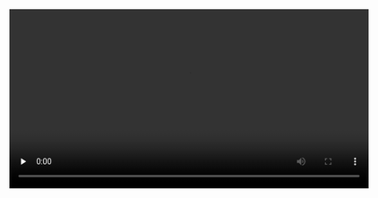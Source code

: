 <video id="video"  width="640" height="320" controls="" preload="none">
<source id="mp4" src="https://autoclips.github.io/gallery/election.mp4" type="video/mp4">
</video>
